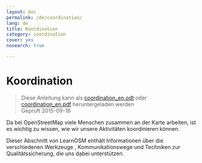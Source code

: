 ```yaml
---
layout: doc
permalink: /de/coordination/
lang: de
title: Koordination
category: coordination
cover: yes
nosearch: true

---
```


Koordination
============

> Diese Anleitung kann als [coordination_en.odt](/files/coordination_en.odt) oder [coordination_en.pdf](/files/coordination_en.pdf) heruntergeladen werden  
> Geprüft 2015-09-18

Da bei OpenStreetMap viele Menschen zusammen an der Karte arbeiten, ist es 
wichtig zu wissen, wie wir unsere Aktivitäten koordinieren können.

Dieser Abschnitt von LearnOSM enthält Informationen über die verschiedenen Werkzeuge
, Kommunikationswege und Techniken zur Qualitätssicherung, 
 die uns dabei unterstützen.